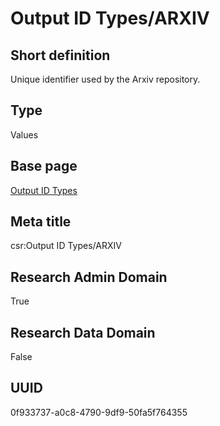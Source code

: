 # Output ID Types/ARXIV
## Short definition
Unique identifier used by the Arxiv repository.
## Type
Values
## Base page
[Output ID Types](../../Objects/Output%20ID%20Types.md)
## Meta title
csr:Output ID Types/ARXIV
## Research Admin Domain
True
## Research Data Domain
False
## UUID
0f933737-a0c8-4790-9df9-50fa5f764355
